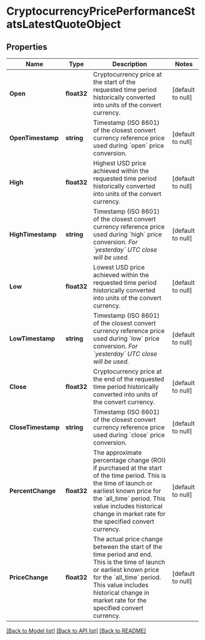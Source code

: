 # CryptocurrencyPricePerformanceStatsLatestQuoteObject

## Properties
Name | Type | Description | Notes
------------ | ------------- | ------------- | -------------
**Open** | **float32** | Cryptocurrency price at the start of the requested time period historically converted into units of the convert currency. | [default to null]
**OpenTimestamp** | **string** | Timestamp (ISO 8601) of the closest convert currency reference price used during &#x60;open&#x60; price conversion. | [default to null]
**High** | **float32** | Highest USD price achieved within the requested time period historically converted into units of the convert currency. | [default to null]
**HighTimestamp** | **string** | Timestamp (ISO 8601) of the closest convert currency reference price used during &#x60;high&#x60; price conversion. *For &#x60;yesterday&#x60; UTC close will be used.* | [default to null]
**Low** | **float32** | Lowest USD price achieved within the requested time period historically converted into units of the convert currency. | [default to null]
**LowTimestamp** | **string** | Timestamp (ISO 8601) of the closest convert currency reference price used during &#x60;low&#x60; price conversion. *For &#x60;yesterday&#x60; UTC close will be used.* | [default to null]
**Close** | **float32** | Cryptocurrency price at the end of the requested time period historically converted into units of the convert currency. | [default to null]
**CloseTimestamp** | **string** | Timestamp (ISO 8601) of the closest convert currency reference price used during &#x60;close&#x60; price conversion. | [default to null]
**PercentChange** | **float32** | The approximate percentage change (ROI) if purchased at the start of the time period. This is the time of launch or earliest known price for the &#x60;all_time&#x60; period. This value includes historical change in market rate for the specified convert currency. | [default to null]
**PriceChange** | **float32** | The actual price change between the start of the time period and end. This is the time of launch or earliest known price for the &#x60;all_time&#x60; period. This value includes historical change in market rate for the specified convert currency. | [default to null]

[[Back to Model list]](../README.md#documentation-for-models) [[Back to API list]](../README.md#documentation-for-api-endpoints) [[Back to README]](../README.md)



